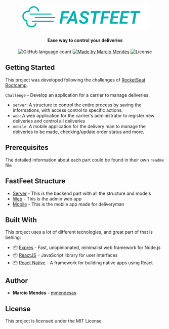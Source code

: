 <h1 align="center" f>
  <img alt="logo" title="Fastfeet" src=".github/fastfeet-logo01.png" width="400px" />
</h1>

<h4 align="center">
   Ease way to control your deliveries 
</h4>

<p align="center">
  <img alt="GitHub language count" src="https://img.shields.io/github/languages/count/mmendesas/fastfeet?color=%2304D361">

  <a href="https://github.com/mmendesas">
    <img alt="Made by Marcio Mendes" src="https://img.shields.io/badge/made%20by-mmendesas-%2304D361">
  </a>

  <img alt="License" src="https://img.shields.io/badge/license-MIT-%2304D361">
</p>

## Getting Started

This project was developed following the challenges of [RocketSeat Bootcamp](https://rocketseat.com.br/).

`Challenge` - Develop an application for a carrier to manage deliveries.

- `server`: A structure to control the entire process by saving the informations, with access control to specific actions.
- `web`: A web application for the carrier's administrator to register new deliveries and control all deliveries
- `mobile`: A mobile application for the delivery man to manage the deliveries to be made, checking/update order status and more.

## Prerequisites

The detailed information about each part could be found in their own `readme` file

## FastFeet Structure

- [Server](/fastfeet-backend/README.md) - This is the backend part with all the structure and models
- [Web](/fastfeet-web/README.md) - This is the admin web app
- [Mobile](/fastfeet_mobile/README.md) - This is the mobile app made for deliveryman

## Built With

This project uses a lot of different tecnologies, and great part of that is behing:

- 📦 [Expres](http://expressjs.com/) - Fast, unopinionated, minimalist web framework for Node.js
- 📦 [ReactJS](https://reactjs.org/)  - JavaScript library for user interfaces
- 📦 [React Native](https://reactnative.dev/) - A framework for building native apps using React

## Author

- **Marcio Mendes** - [mmendesas](https://github.com/mmendesas)

## License

This project is licensed under the MIT License
